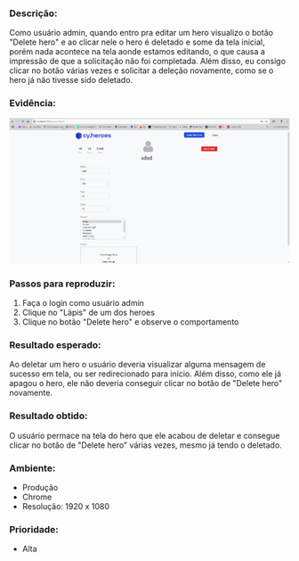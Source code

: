 ### Descrição:
Como usuário admin, quando entro pra editar um hero visualizo o botão "Delete hero" e ao clicar nele o hero é deletado e some da tela inicial, porém nada acontece na tela aonde estamos editando, o que causa a impressão de que a solicitação não foi completada. Além disso, eu consigo clicar no botão várias vezes e solicitar a deleção novamente, como se o hero já não tivesse sido deletado.

### Evidência:
![alt text](teste.gif)

### Passos para reproduzir:
1. Faça o login como usuário admin
2. Clique no "Lápis" de um dos heroes
3. Clique no botão "Delete hero" e observe o comportamento

### Resultado esperado:
Ao deletar um hero o usuário deveria visualizar alguma mensagem de sucesso em tela, ou ser redirecionado para início. Além disso, como ele já apagou o hero, ele não deveria conseguir clicar no botão de "Delete hero" novamente.

### Resultado obtido:
O usuário permace na tela do hero que ele acabou de deletar e consegue clicar no botão de "Delete hero" várias vezes, mesmo já tendo o deletado.

### Ambiente:
- Produção
- Chrome
- Resolução: 1920 x 1080

### Prioridade:
- Alta